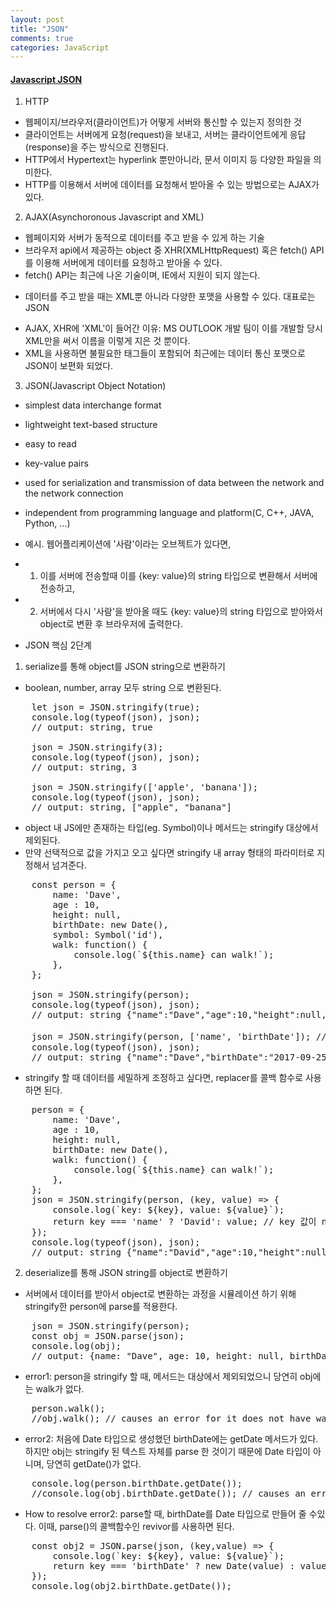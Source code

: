 ```yaml
---
layout: post
title: "JSON"
comments: true
categories: JavaScript
---
```


#### <u><b> Javascript JSON </b></u>

1. HTTP
- 웹페이지/브라우저(클라이언트)가 어떻게 서버와 통신할 수 있는지 정의한 것
- 클라이언트는 서버에게 요청(request)을 보내고, 서버는 클라이언트에게 응답(response)을 주는 방식으로 진행된다.
- HTTP에서 Hypertext는 hyperlink 뿐만아니라, 문서 이미지 등 다양한 파일을 의미한다.
- HTTP를 이용해서 서버에 데이터를 요청해서 받아올 수 있는 방법으로는 AJAX가 있다.

2. AJAX(Asynchoronous Javascript and XML)
- 웹페이지와 서버가 동적으로 데이터를 주고 받을 수 있게 하는 기술
- 브라우저 api에서 제공하는 object 중 XHR(XMLHttpRequest) 혹은 fetch() API를 이용해 서버에게 데이터를 요청하고 받아올 수 있다.
- fetch() API는 최근에 나온 기술이며, IE에서 지원이 되지 않는다.

* 데이터를 주고 받을 때는 XML뿐 아니라 다양한 포맷을 사용할 수 있다. 대표로는 JSON
- AJAX, XHR에 'XML'이 들어간 이유:  MS OUTLOOK 개발 팀이 이를 개발할 당시 XML만을 써서 이름을 이렇게 지은 것 뿐이다.
- XML을 사용하면 불필요한 태그들이 포함되어 최근에는 데이터 통신 포맷으로 JSON이 보편화 되었다.

3. JSON(Javascript Object Notation)
- simplest data interchange format
- lightweight text-based structure
- easy to read
- key-value pairs
- used for serialization and transmission of data between the network and the network connection
- independent from programming language and platform(C, C++, JAVA, Python, ...)

- 예시. 웹어플리케이션에 '사람'이라는 오브젝트가 있다면, 
- 1. 이를 서버에 전송할때 이를 {key: value}의 string 타입으로 변환해서 서버에 전송하고,
- 2. 서버에서 다시 '사람'을 받아올 때도 {key: value}의 string 타입으로 받아와서 object로 변환 후 브라우저에 출력한다.

* JSON 핵심 2단계
1. serialize를 통해 object를 JSON string으로 변환하기

- boolean, number, array 모두 string 으로 변환된다.
<pre>
    let json = JSON.stringify(true);
    console.log(typeof(json), json);
    // output: string, true

    json = JSON.stringify(3);
    console.log(typeof(json), json);
    // output: string, 3

    json = JSON.stringify(['apple', 'banana']);
    console.log(typeof(json), json);
    // output: string, ["apple", "banana"]
</pre>

- object 내 JS에만 존재하는 타입(eg. Symbol)이나 메서드는 stringify 대상에서 제외된다.
- 만약 선택적으로 값을 가지고 오고 싶다면 stringify 내 array 형태의 파라미터로 지정해서 넘겨준다.
<pre>
    const person = {
        name: 'Dave',
        age : 10,
        height: null,
        birthDate: new Date(),
        symbol: Symbol('id'),
        walk: function() {
            console.log(`${this.name} can walk!`);
        },
    };

    json = JSON.stringify(person);
    console.log(typeof(json), json);
    // output: string {"name":"Dave","age":10,"height":null,"birthDate":"2017-09-25T02:42:21.956Z"}

    json = JSON.stringify(person, ['name', 'birthDate']); // name과 birthdate만 선택적으로 적용하기
    console.log(typeof(json), json);
    // output: string {"name":"Dave","birthDate":"2017-09-25T02:42:21.956Z"}
</pre>

- stringify 할 때 데이터를 세밀하게 조정하고 싶다면, replacer를 콜백 함수로 사용하면 된다.
<pre>
    person = {
        name: 'Dave',
        age : 10,
        height: null,
        birthDate: new Date(),
        walk: function() {
            console.log(`${this.name} can walk!`);
        },
    };
    json = JSON.stringify(person, (key, value) => {
        console.log(`key: ${key}, value: ${value}`);
        return key === 'name' ? 'David': value; // key 값이 name이라면 값을 'David'으로 수정하기
    });
    console.log(typeof(json), json);
    // output: string {"name":"David","age":10,"height":null,"birthDate":"2020-09-25T02:42:21.956Z"}
</pre>

2. deserialize를 통해 JSON string를 object로 변환하기

- 서버에서 데이터를 받아서 object로 변환하는 과정을 시뮬레이션 하기 위해 stringify한 person에 parse를 적용한다.
<pre>
    json = JSON.stringify(person);
    const obj = JSON.parse(json);
    console.log(obj);
    // output: {name: "Dave", age: 10, height: null, birthDate: "2020-09-25T02:42:21.956Z"}
</pre>

- error1: person을 stringify 할 때, 메서드는 대상에서 제외되었으니 당연히 obj에는 walk가 없다.
<pre>
    person.walk();
    //obj.walk(); // causes an error for it does not have walk()
</pre>

- error2: 처음에 Date 타입으로 생성했던 birthDate에는 getDate 메서드가 있다. 하지만 obj는 stringify 된 텍스트 자체를 parse 한 것이기 때문에 Date 타입이 아니며, 당연히 getDate()가 없다.
<pre>
    console.log(person.birthDate.getDate());
    //console.log(obj.birthDate.getDate()); // causes an error for the value of birthDate has been converted from a string.
</pre>

- How to resolve error2: parse할 때, birthDate를 Date 타입으로 만들어 줄 수있다. 이때, parse()의 콜백함수인 revivor를 사용하면 된다. 
<pre>
    const obj2 = JSON.parse(json, (key,value) => {
        console.log(`key: ${key}, value: ${value}`);
        return key === 'birthDate' ? new Date(value) : value;
    });
    console.log(obj2.birthDate.getDate());
</pre>